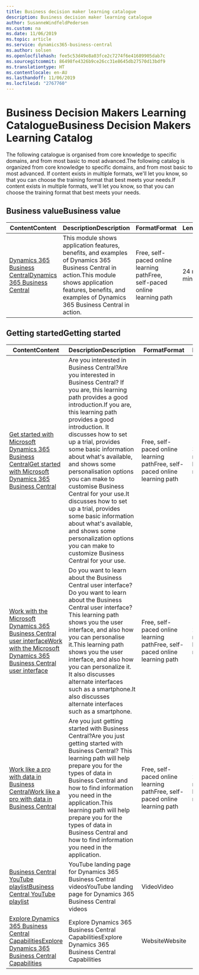 ```yaml
---
title: Business decision maker learning catalogue
description: Business decision maker learning catalogue
author: SusanneWindfeldPedersen
ms.custom: na
ms.date: 11/06/2019
ms.topic: article
ms.service: dynamics365-business-central
ms.author: solsen
ms.openlocfilehash: fee5c53d49e8a03fce2c7274f6e41689905dab7c
ms.sourcegitcommit: 86498fe4326b9ce26cc31e8645db27570d13bdf9
ms.translationtype: HT
ms.contentlocale: en-AU
ms.lasthandoff: 11/06/2019
ms.locfileid: "2767760"
---
```

# <a name="business-decision-makers-learning-catalog"></a><span data-ttu-id="f995b-103">Business Decision Makers Learning Catalogue</span><span class="sxs-lookup"><span data-stu-id="f995b-103">Business Decision Makers Learning Catalog</span></span>

<span data-ttu-id="f995b-104">The following catalogue is organised from core knowledge to specific domains, and from most basic to most advanced.</span><span class="sxs-lookup"><span data-stu-id="f995b-104">The following catalog is organized from core knowledge to specific domains, and from most basic to most advanced.</span></span> <span data-ttu-id="f995b-105">If content exists in multiple formats, we'll let you know, so that you can choose the training format that best meets your needs.</span><span class="sxs-lookup"><span data-stu-id="f995b-105">If content exists in multiple formats, we'll let you know, so that you can choose the training format that best meets your needs.</span></span>  

## <span data-ttu-id="f995b-106">Business value<a name="busvalue"></a></span><span class="sxs-lookup"><span data-stu-id="f995b-106">Business value<a name="busvalue"></a></span></span>

| <span data-ttu-id="f995b-107">Content</span><span class="sxs-lookup"><span data-stu-id="f995b-107">Content</span></span>                                                                 | <span data-ttu-id="f995b-108">Description</span><span class="sxs-lookup"><span data-stu-id="f995b-108">Description</span></span>                                                                                                | <span data-ttu-id="f995b-109">Format</span><span class="sxs-lookup"><span data-stu-id="f995b-109">Format</span></span>                                | <span data-ttu-id="f995b-110">Length</span><span class="sxs-lookup"><span data-stu-id="f995b-110">Length</span></span>     |
|----------------------------------------------------------------------------------------------------------------|------------------------------------------------------------------------------------------------------------|---------------------------------------|------------|
| [<span data-ttu-id="f995b-111">Dynamics 365 Business Central</span><span class="sxs-lookup"><span data-stu-id="f995b-111">Dynamics 365 Business Central</span></span>](https://docs.microsoft.com/learn/modules/dynamics-365-business-central/) | <span data-ttu-id="f995b-112">This module shows application features, benefits, and examples of Dynamics 365 Business Central in action.</span><span class="sxs-lookup"><span data-stu-id="f995b-112">This module shows application features, benefits, and examples of Dynamics 365 Business Central in action.</span></span> | <span data-ttu-id="f995b-113">Free, self-paced online learning path</span><span class="sxs-lookup"><span data-stu-id="f995b-113">Free, self-paced online learning path</span></span> | <span data-ttu-id="f995b-114">24 minutes</span><span class="sxs-lookup"><span data-stu-id="f995b-114">24 minutes</span></span> |

## <span data-ttu-id="f995b-115">Getting started<a name="get-started"></a></span><span class="sxs-lookup"><span data-stu-id="f995b-115">Getting started<a name="get-started"></a></span></span>

| <span data-ttu-id="f995b-116">Content</span><span class="sxs-lookup"><span data-stu-id="f995b-116">Content</span></span>                                                                                                                             | <span data-ttu-id="f995b-117">Description</span><span class="sxs-lookup"><span data-stu-id="f995b-117">Description</span></span>                                                                                                                                                                                                                                                                                      | <span data-ttu-id="f995b-118">Format</span><span class="sxs-lookup"><span data-stu-id="f995b-118">Format</span></span>                                | <span data-ttu-id="f995b-119">Length</span><span class="sxs-lookup"><span data-stu-id="f995b-119">Length</span></span>             |
|------------------------------------------------------------------------------------------------------------------------------------------------------------------------------|--------------------------------------------------------------------------------------------------------------------------------------------------------------------------------------------------------------------------------------------------------------------------------------------------|---------------------------------------|--------------------|
| [<span data-ttu-id="f995b-120">Get started with Microsoft Dynamics 365 Business Central</span><span class="sxs-lookup"><span data-stu-id="f995b-120">Get started with Microsoft Dynamics 365 Business Central</span></span>](https://docs.microsoft.com/learn/paths/get-started-dynamics-365-business-central/)                          | <span data-ttu-id="f995b-121">Are you interested in Business Central?</span><span class="sxs-lookup"><span data-stu-id="f995b-121">Are you interested in Business Central?</span></span> <span data-ttu-id="f995b-122">If you are, this learning path provides a good introduction.</span><span class="sxs-lookup"><span data-stu-id="f995b-122">If you are, this learning path provides a good introduction.</span></span> <span data-ttu-id="f995b-123">It discusses how to set up a trial, provides some basic information about what's available, and shows some personalisation options you can make to customise Business Central for your use.</span><span class="sxs-lookup"><span data-stu-id="f995b-123">It discusses how to set up a trial, provides some basic information about what's available, and shows some personalization options you can make to customize Business Central for your use.</span></span> | <span data-ttu-id="f995b-124">Free, self-paced online learning path</span><span class="sxs-lookup"><span data-stu-id="f995b-124">Free, self-paced online learning path</span></span> | <span data-ttu-id="f995b-125">3 hours 4 minutes</span><span class="sxs-lookup"><span data-stu-id="f995b-125">3 hours 4 minutes</span></span>  |
| [<span data-ttu-id="f995b-126">Work with the Microsoft Dynamics 365 Business Central user interface</span><span class="sxs-lookup"><span data-stu-id="f995b-126">Work with the Microsoft Dynamics 365 Business Central user interface</span></span>](https://docs.microsoft.com/learn/paths/work-with-user-interface-dynamics-365-business-central/) | <span data-ttu-id="f995b-127">Do you want to learn about the Business Central user interface?</span><span class="sxs-lookup"><span data-stu-id="f995b-127">Do you want to learn about the Business Central user interface?</span></span> <span data-ttu-id="f995b-128">This learning path shows you the user interface, and also how you can personalise it.</span><span class="sxs-lookup"><span data-stu-id="f995b-128">This learning path shows you the user interface, and also how you can personalize it.</span></span> <span data-ttu-id="f995b-129">It also discusses alternate interfaces such as a smartphone.</span><span class="sxs-lookup"><span data-stu-id="f995b-129">It also discusses alternate interfaces such as a smartphone.</span></span>                                                                               | <span data-ttu-id="f995b-130">Free, self-paced online learning path</span><span class="sxs-lookup"><span data-stu-id="f995b-130">Free, self-paced online learning path</span></span> | <span data-ttu-id="f995b-131">2 hours 27 minutes</span><span class="sxs-lookup"><span data-stu-id="f995b-131">2 hours 27 minutes</span></span> |
| [<span data-ttu-id="f995b-132">Work like a pro with data in Business Central</span><span class="sxs-lookup"><span data-stu-id="f995b-132">Work like a pro with data in Business Central</span></span>](https://docs.microsoft.com/learn/paths/work-pro-data-dynamics-365-business-central)                                    | <span data-ttu-id="f995b-133">Are you just getting started with Business Central?</span><span class="sxs-lookup"><span data-stu-id="f995b-133">Are you just getting started with Business Central?</span></span> <span data-ttu-id="f995b-134">This learning path will help prepare you for the types of data in Business Central and how to find information you need in the application.</span><span class="sxs-lookup"><span data-stu-id="f995b-134">This learning path will help prepare you for the types of data in Business Central and how to find information you need in the application.</span></span>                                                                                                  | <span data-ttu-id="f995b-135">Free, self-paced online learning path</span><span class="sxs-lookup"><span data-stu-id="f995b-135">Free, self-paced online learning path</span></span> | <span data-ttu-id="f995b-136">2 hours 27 minutes</span><span class="sxs-lookup"><span data-stu-id="f995b-136">2 hours 27 minutes</span></span> |
| [<span data-ttu-id="f995b-137">Business Central YouTube playlist</span><span class="sxs-lookup"><span data-stu-id="f995b-137">Business Central YouTube playlist</span></span>](https://www.youtube.com/playlist?list=PLcakwueIHoT-wVFPKUtmxlqcG1kJ0oqq4)                                                                | <span data-ttu-id="f995b-138">YouTube landing page for Dynamics 365 Business Central videos</span><span class="sxs-lookup"><span data-stu-id="f995b-138">YouTube landing page for Dynamics 365 Business Central videos</span></span>                                                                                                                                                                                                                                    | <span data-ttu-id="f995b-139">Video</span><span class="sxs-lookup"><span data-stu-id="f995b-139">Video</span></span>                                 |                    |
| [<span data-ttu-id="f995b-140">Explore Dynamics 365 Business Central Capabilities</span><span class="sxs-lookup"><span data-stu-id="f995b-140">Explore Dynamics 365 Business Central Capabilities</span></span>](https://dynamics.microsoft.com/business-central/capabilities/)                                                    | <span data-ttu-id="f995b-141">Explore Dynamics 365 Business Central Capabilities</span><span class="sxs-lookup"><span data-stu-id="f995b-141">Explore Dynamics 365 Business Central Capabilities</span></span>                                                                                                                                                                                                                                               | <span data-ttu-id="f995b-142">Website</span><span class="sxs-lookup"><span data-stu-id="f995b-142">Website</span></span>                               |                    |

